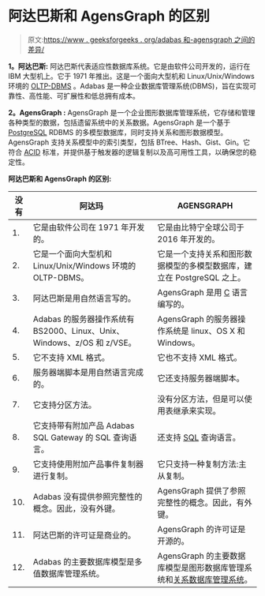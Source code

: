 # 阿达巴斯和 AgensGraph 的区别

> 原文:[https://www . geeksforgeeks . org/adabas 和-agensgraph 之间的差异/](https://www.geeksforgeeks.org/difference-between-adabas-and-agensgraph/)

**1。阿达巴斯:**
阿达巴斯代表适应性数据库系统。它是由软件公司开发的，运行在 IBM 大型机上。它于 1971 年推出。这是一个面向大型机和 Linux/Unix/Windows 环境的 [OLTP-DBMS](https://www.geeksforgeeks.org/on-line-transaction-processing-oltp-system-in-dbms/) 。Adabas 是一种企业数据库管理系统(DBMS)，旨在实现可靠性、高性能、可扩展性和低总拥有成本。

**2。AgensGraph :**
AgensGraph 是一个企业图形数据库管理系统，它存储和管理各种类型的数据，包括遗留系统中的关系数据。AgensGraph 是一个基于 [PostgreSQL](https://www.geeksforgeeks.org/what-is-postgresql-introduction/) RDBMS 的多模型数据库，同时支持关系和图形数据模型。AgensGraph 支持关系模型中的索引类型，包括 BTree、Hash、Gist、Gin。它符合 [ACID](https://www.geeksforgeeks.org/acid-properties-in-dbms/) 标准，并提供基于触发器的逻辑复制以及高可用性工具，以确保您的稳定性。

**阿达巴斯和 AgensGraph 的区别:**

<center>

| 没有 | 阿达玛 | AGENSGRAPH |
| --- | --- | --- |
| 1. | 它是由软件公司在 1971 年开发的。 | 它是由比特宁全球公司于 2016 年开发的。 |
| 2. | 它是一个面向大型机和 Linux/Unix/Windows 环境的 OLTP-DBMS。 | 它是一个支持关系和图形数据模型的多模型数据库，建立在 PostgreSQL 之上。 |
| 3. | 阿达巴斯是用自然语言写的。 | AgensGraph 是用 [C](https://www.geeksforgeeks.org/c-programming-language/) 语言编写的。 |
| 4. | Adabas 的服务器操作系统有 BS2000、Linux、Unix、Windows、z/OS 和 z/VSE。 | AgensGraph 的服务器操作系统是 linux、OS X 和 Windows。 |
| 5. | 它不支持 XML 格式。 | 它也不支持 XML 格式。 |
| 6. | 服务器端脚本是用自然语言完成的。 | 它还支持服务器端脚本。 |
| 7. | 它支持分区方法。 | 没有分区方法，但是可以使用表继承来实现。 |
| 8. | 它支持带有附加产品 Adabas SQL Gateway 的 SQL 查询语言。 | 还支持 [SQL](https://www.geeksforgeeks.org/sql-tutorial/) 查询语言。 |
| 9. | 它支持使用附加产品事件复制器进行复制。 | 它只支持一种复制方法:主从复制。 |
| 10. | Adabas 没有提供参照完整性的概念。因此，没有外键。 | AgensGraph 提供了参照完整性的概念。因此，有外键。 |
| 11. | 阿达巴斯的许可证是商业的。 | AgensGraph 的许可证是开源的。 |
| 12. | Adabas 的主要数据库模型是多值数据库管理系统。 | AgensGraph 的主要数据库模型是图形数据库管理系统和[关系数据库管理系统](https://www.geeksforgeeks.org/rdbms-architecture/)。 |

</center>